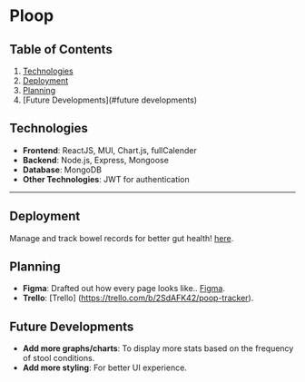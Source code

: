 # Ploop

## Table of Contents

1. [Technologies](#technologies)
2. [Deployment](#deployment)
3. [Planning](#planning)
4. [Future Developments](#future developments)

## Technologies

- **Frontend**: ReactJS, MUI, Chart.js, fullCalender
- **Backend**: Node.js, Express, Mongoose
- **Database**: MongoDB
- **Other Technologies**: JWT for authentication

---
## Deployment

Manage and track bowel records for better gut health! [here](https://ploop.onrender.com/).

## Planning

- **Figma**: Drafted out how every page looks like.. [Figma](https://www.figma.com/file/WCD5XAj8Kh5gECZMbSqihm/Untitled?type=whiteboard&node-id=0-1). 
- **Trello**: [Trello] (https://trello.com/b/2SdAFK42/poop-tracker).

## Future Developments

- **Add more graphs/charts**: To display more stats based on the frequency of stool conditions.
- **Add more styling**: For better UI experience.